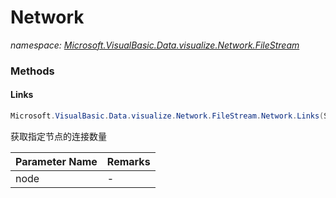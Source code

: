 ﻿# Network
_namespace: <a href="#" onClick="load('/docs/Microsoft.VisualBasic.Data.visualize.Network.FileStream/index.md')">Microsoft.VisualBasic.Data.visualize.Network.FileStream</a>_





### Methods

#### Links
```csharp
Microsoft.VisualBasic.Data.visualize.Network.FileStream.Network.Links(System.String)
```
获取指定节点的连接数量

|Parameter Name|Remarks|
|--------------|-------|
|node|-|



